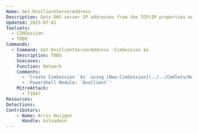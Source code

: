 ```yaml
---
Name: Get-DnsClientServerAddress
Description: Gets DNS server IP addresses from the TCP/IP properties on an interface
Updated: 2023-07-01
Toolsets:
  - CIMSession
  - TODO
Commands:
  - Command: Get-DnsClientServerAddress -CimSession $s
    Description: TODO
    Usecases:
    Function: Network
    Comments:
      - 'Create CimSession `$s` using [New-CimSession](../../Cmdlets/New-CimSession/)'
      - 'PowerShell Module: `DnsClient`'
    MitreAttack:
      - T1047
Resources:
Detections:
Contributors:
    - Name: Arris Huijgen
      Handle: bitsadmin
---
```

